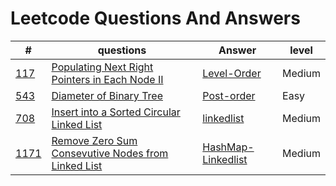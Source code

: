# Leetcode Questions And Answers
| # | questions | Answer | level |
|---|-----------|--------|-------|
|[117](https://leetcode.com/problems/populating-next-right-pointers-in-each-node-ii/)|[Populating Next Right Pointers in Each Node II](python/117PopulatingNextRightPointersinEachNodeII/question.md)|[Level-Order](python/117PopulatingNextRightPointersinEachNodeII/levelOrder.py)|Medium|
|[543](https://leetcode.com/problems/diameter-of-binary-tree/)|[Diameter of Binary Tree](python/543DiameterofBinaryTree/question.md)|[Post-order](python/543DiameterofBinaryTree/post_order.py)|Easy|
|[708](https://leetcode.com/problems/insert-into-a-sorted-circular-linked-list/)|[Insert into a Sorted Circular Linked List](python/708InsertintoSortedCircularLinkedLIst/questionn.md)|[linkedlist](linkedlist.py)|Medium|
|[1171](https://leetcode.com/problems/remove-zero-sum-consecutive-nodes-from-linked-list/)|[Remove Zero Sum Consevutive Nodes from Linked List](python/1171RemoveZeroSumConsecutiveNodesfromLinkedList/question.md)|[HashMap-Linkedlist](python/1171RemoveZeroSumConsecutiveNodesfromLinkedList/hashmap_linkedlist_python.py)|Medium|

